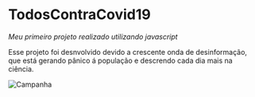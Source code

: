 # TodosContraCovid19
 *Meu primeiro projeto realizado utilizando javascript*

Esse projeto foi desnvolvido devido a crescente onda de desinformação, que está gerando pânico á população e descrendo cada dia mais na ciência.

![Campanha](../imagens/slogan.png)